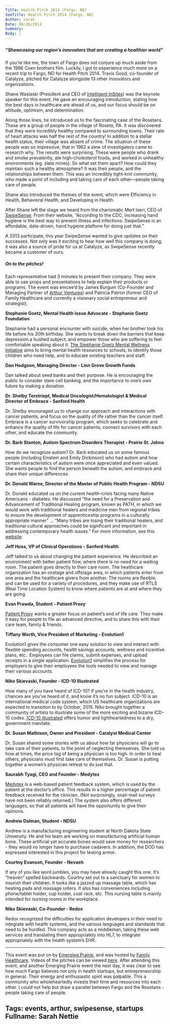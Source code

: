```yaml
---
Title: Health Pitch 2014 [Fargo, ND]
SeoTitle: Health Pitch 2014 [Fargo, ND]
Author: sarah
Date: 08/28/2014
Summary: 
Body: |
---
```

##### “Showcasing our region’s innovators that are creating a healthier world”

If you’re like me, the town of Fargo does not conjure up much aside from the 1996 Coen brothers film. Luckily, I got to experience much more on a recent trip to Fargo, ND for Health Pitch 2014. Travis Good, co-founder of Catalyze, pitched for Catalyze alongside 13 other innovators and organizations.

Shane Waslaski (President and CEO of [Intelligent InSites](http://intelligentinsites.com)) was the keynote speaker for this event. He gave an encouraging introduction, stating how the best days in healthcare are ahead of us, and our focus should be on attitude, optimism, and determination.

Along those lines, he introduced us to the fascinating case of the Rosetans. These are a group of people in the village of Roseto, PA. It was discovered that they were incredibly healthy compared to surrounding towns. Their rate of heart attacks was half the rest of the country! In addition to a stellar health status, their village was absent of crime. The situation of these people was so impressive, that in 1962 a slew of investigators came to research why. The results were surprising. These were people who drank and smoke prevalently, ate high-cholesterol foods, and worked in unhealthy environments (eg. slate mines). So what set them apart? How could they maintain such a healthy atmosphere? It was their people, and the relationships between them. This was an incredibly tight-knit community, who made a point of including and taking care of each other—people taking care of people.

Shane also introduced the themes of the event, which were Efficiency in Health, Behavioral Health, and Developing in Health.

After Shane left the stage we heard from the charismatic Mert Iseri, CEO of [SwipeSense](https://www.swipesense.com/). From their website, “According to the CDC, increasing hand hygiene is the best way to prevent illness and infections. SwipeSense is an affordable, data-driven, hand hygiene platform for doing just that.”

A 2013 participate, this year SwipeSense wanted to give updates on their successes. Not only was it exciting to hear how well this company is doing, it was also a source of pride for us at Catalyze, as SwipeSense recently became a customer of ours.



##### On to the pitches!

Each representative had 3 minutes to present their company. They were able to use props and presentations to help explain their products or programs. The event was emcee’d by James Burgum (Co-Founder and Managing Partner of [Arthur Ventures](http://arthurventures.com/)) and Patricia Patron (former CEO of Family Healthcare and currently a visionary social entrepreneur and strategist).

**Stephanie Goetz, Mental Health Issue Advocate - Stephanie Goetz Foundation**

Stephanie had a personal encounter with suicide, when her brother took his life before his 20th birthday. She wants to break down the barriers that keep depression a hushed subject, and empower those who are suffering to feel comfortable speaking about it. [The Stephanie Goetz Mental Wellness Initiative](http://stephaniegoetzfoundation.org/) aims to bring mental health resources to schools, to identify those children who need help, and to educate existing teachers and staff.

**Dan Hodgson, Managing Director - Linn Grove Growth Funds**

Dan talked about seed banks and their purpose. He is encouraging the public to consider stem cell banking, and the importance to one’s own future by making a donation.

**Dr. Shelby Terstriept, Medical Oncologist/Hematologist & Medical Director of Embrace - Sanford Health**

Dr. Shelby encouraged us to change our approach and interactions with cancer patients, and focus on the quality of life rather than the cancer itself. Embrace is a cancer survivorship program, which seeks to celebrate and enhance the quality of life for cancer patients, connect survivors with each other, and educate the community.

**Dr. Barb Stanton, Autism Spectrum Disorders Therapist - Prairie St. Johns**

How do we recognize autism? Dr. Barb educated us on some famous people (including Einstein and Emily Dickinson) who had autism and how certain characteristics of autism were once appreciated and even valued. She wants people to find the person beneath the autism, and embrace and share their unique differences.

**Dr. Donald Warne, Director of the Master of Public Health Program - NDSU**

Dr. Donald educated us on the current health-crisis facing many Native Americans - diabetes. He discussed “the need for a Preservation and Advancement of Traditional Healing program, known as PATH, in which we would work with traditional healers and medicine men from regional tribes to ensure the development of apprenticeship programs in a culturally appropriate manner” … “Many tribes are losing their traditional healers, and traditional cultural approaches could be significant and important in addressing contemporary health issues.” For more information, see this [website](http://www.kittyfarmer.com/medicinewheelfoundation.html).

**Jeff Hoss, VP of Clinical Operations - Sanford Health**

Jeff talked to us about changing the patient experience. He described an environment with better patient flow, where there is no need for a waiting room. The patient goes directly to their care room. The healthcare organization has an onstage and offstage area, in which patients enter from one area and the healthcare givers from another. The rooms are flexible, and can be used for a variety of procedures, and they make use of RTLS (Real Time Location System) to know where patients are at and where they are going.

**Evan Prawda, Student - Patient Proxy**

[Patient Proxy](http://patientproxy.100health.it/) wants a greater focus on patient’s end of life care. They make it easy for people to file an advanced directive, and to share this with their care team, family & friends.

**Tiffany Worth, Vice President of Marketing - Evolution1**

Evolution1 gives the consumer one easy solution to view and interact with flexible spending accounts, health savings accounts, wellness and incentive plans, etc.. Employees can file claims, submit expenses, and upload receipts in a single application. [Evolution1](http://www.evolution1.com/) simplifies the process for employers to give their employees the tools needed to view and manage their various accounts.

**Niko Skievaski, Founder - ICD-10 Illustrated**

How many of you have heard of ICD-10? If you’re in the health industry, chances are you’ve heard of it, and know it’s no fun subject. ICD-10 is an international medical code system, which US healthcare organizations are expected to transition to by October, 2015. Niko brought together a community of artists to illustrate some of the more exciting and bizarre ICD-10 codes. [ICD-10 Illustrated](http://www.icd10illustrated.com/) offers humor and lightheartedness to a dry, government mandate.

**Dr. Susan Mathison, Owner and President - Catalyst Medical Center**

Dr. Susan shared some stories with us about how far physicians will go to take care of their patients, to the point of neglecting themselves. She told us how at times, the price tag of being a physician is too high. In order to heal others, physicians must first take care of themselves. Dr. Susan is putting together a women’s physician retreat to do just that.

**Saurabh Tyagi, CEO and Founder - Medytex**

[Medytex](http://medytex.com/) is a web-based patient feedback system, which is used by the patient at the doctor’s office. This results in a higher percentage of patient feedback received for the clinician. (Not surprisingly, snail-mail surveys have not been reliably returned.) The system also offers different languages, so that all patients will have the opportunity to give their opinions.

**Andrew Dalman, Student - NDSU**

Andrew is a manufacturing engineering student at North Dakota State University. He and his team are working on manufacturing artificial human bone. These artificial yet accurate bones would save money for researchers - they would no longer have to purchase cadavers. In addition, the DOD has expressed interested in this project for testing armor.

**Courtny Evanson, Founder - Nevaeh**

If any of you like word jumbles, you may have already caught this one. It’s “heaven” spelled backwards. Courtny set out to a sanctuary for women to nourish their children. It looks like a jazzed up massage table, which has heating pads and massage rollers. It also has conveniences including phone/tablet holder, cup holder, coat rack, etc. This nursing table is mainly intended for nursing rooms in the workplace.

**Niko Skievaski, Co-Founder - Redox**

Redox recognized the difficulties for application developers in their need to integrate with health systems, and the various languages and standards that need to be hurdled. This company acts as a middleman, taking these web services and translating them appropriately into HL7, to integrate appropriately with the health system’s EHR.

___

This event was put on by [Emerging Prairie](http://www.emergingprairie.com/), and was hosted by [Family Healthcare](http://famhealthcarefargo.org/). Videos of the pitches can be viewed [here](https://www.youtube.com/channel/UCMo25uE7hoUWG_15lm1sQTQ). After attending this event, and another Emerging Prairie event the next day, it was clear to see how much Fargo believes not only in health startups, but entrepreneurship in general. Their energy and enthusiastic spirit was palpable. This a community who wholeheartedly invests their time and resources into each other. I could not help but draw a parallel between Fargo and the Rosetans - people taking care of people.

Tags: events, arthur, swipesense, startups
Fullname: Sarah Nettie
---
